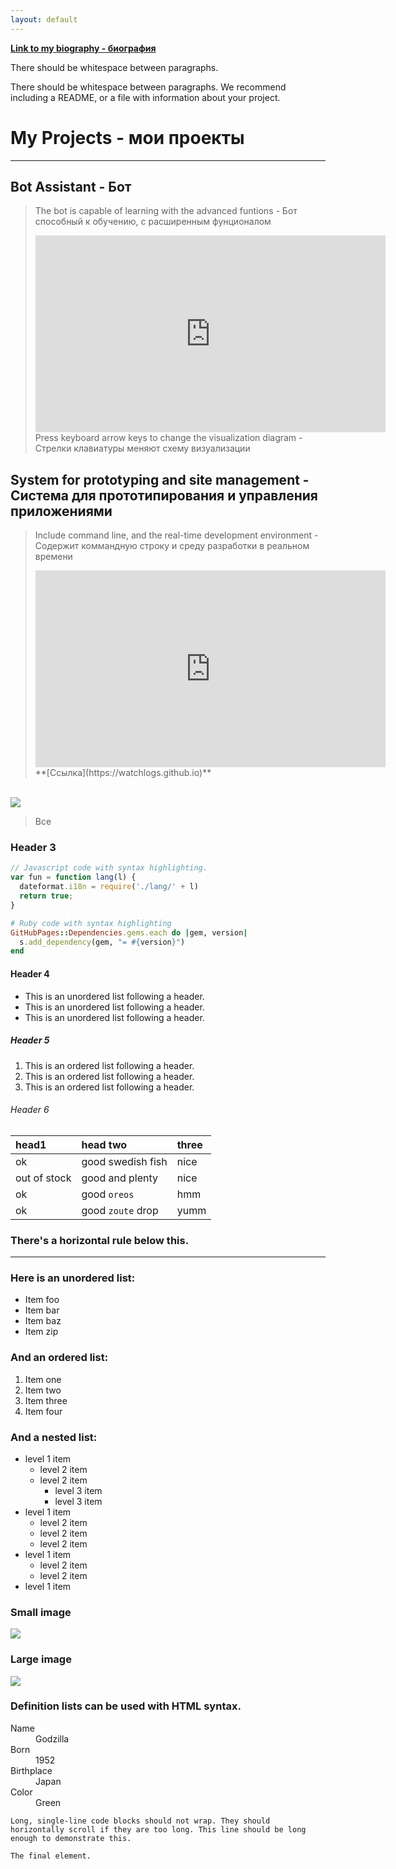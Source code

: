 ```yaml
---
layout: default
---
```


<!--Text can be **bold**, _italic_, or ~~strikethrough~~.-->

**[Link to my biography - биография](another-page)**

There should be whitespace between paragraphs.

There should be whitespace between paragraphs. We recommend including a README, or a file with information about your project.

# [](#header-1)My Projects - мои проекты

----

## [](#header-2)Bot Assistant - Бот

> The bot is capable of learning with the advanced funtions - Бот способный к обучению, с расширенным фунционалом
> <iframe width="560" height="315" src="https://appvk.github.io" frameborder="0" allowfullscreen></iframe>
> Press keyboard arrow keys to change the visualization diagram - Cтрелки клавиатуры меняют схему визуализации

## [](#header-2)System for prototyping and site management - Система для прототипирования и управления приложениями
> Include command line, and the real-time development environment - Содержит коммандную строку и среду разработки в реальном времени
> <iframe width="560" height="315" src="https://logz.000webhostapp.com/admin/" frameborder="0" allowfullscreen></iframe>
> **[Ссылка](https://watchlogs.github.io)**
<br><img style="max-width:560px;" src="https://cs540106.userapi.com/c637426/v637426534/4f9e8/spldUf9Dv4c.jpg"/>
> Все 

### [](#header-3)Header 3

```js
// Javascript code with syntax highlighting.
var fun = function lang(l) {
  dateformat.i18n = require('./lang/' + l)
  return true;
}
```

```ruby
# Ruby code with syntax highlighting
GitHubPages::Dependencies.gems.each do |gem, version|
  s.add_dependency(gem, "= #{version}")
end
```

#### [](#header-4)Header 4

*   This is an unordered list following a header.
*   This is an unordered list following a header.
*   This is an unordered list following a header.

##### [](#header-5)Header 5

1.  This is an ordered list following a header.
2.  This is an ordered list following a header.
3.  This is an ordered list following a header.

###### [](#header-6)Header 6

| head1        | head two          | three |
|:-------------|:------------------|:------|
| ok           | good swedish fish | nice  |
| out of stock | good and plenty   | nice  |
| ok           | good `oreos`      | hmm   |
| ok           | good `zoute` drop | yumm  |

### There's a horizontal rule below this.

* * *

### Here is an unordered list:

*   Item foo
*   Item bar
*   Item baz
*   Item zip

### And an ordered list:

1.  Item one
1.  Item two
1.  Item three
1.  Item four

### And a nested list:

- level 1 item
  - level 2 item
  - level 2 item
    - level 3 item
    - level 3 item
- level 1 item
  - level 2 item
  - level 2 item
  - level 2 item
- level 1 item
  - level 2 item
  - level 2 item
- level 1 item

### Small image

![](https://assets-cdn.github.com/images/icons/emoji/octocat.png)

### Large image

![](https://guides.github.com/activities/hello-world/branching.png)


### Definition lists can be used with HTML syntax.

<dl>
<dt>Name</dt>
<dd>Godzilla</dd>
<dt>Born</dt>
<dd>1952</dd>
<dt>Birthplace</dt>
<dd>Japan</dd>
<dt>Color</dt>
<dd>Green</dd>
</dl>

```
Long, single-line code blocks should not wrap. They should horizontally scroll if they are too long. This line should be long enough to demonstrate this.
```

```
The final element.
```
